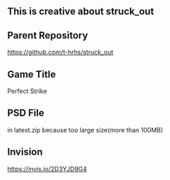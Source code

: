 This is creative about struck_out
---

## Parent Repository
https://github.com/t-hrhs/struck_out

## Game Title
Perfect Strike

## PSD File
in latest.zip because too large size(more than 100MB)

## Invision
https://invis.io/2D3YJD9G4
